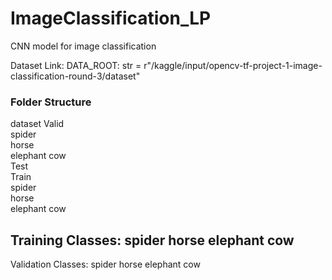# ImageClassification_LP
CNN model for image classification

Dataset Link: 
DATA_ROOT: str = r"/kaggle/input/opencv-tf-project-1-image-classification-round-3/dataset"

### Folder Structure 
dataset 
    Valid   
        spider  
        horse   
        elephant
        cow     
    Test    
    Train   
        spider  
        horse   
        elephant
        cow   

Training Classes: 
spider
horse
elephant
cow
------------
Validation Classes: 
spider
horse
elephant
cow

